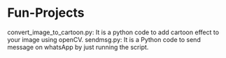 # Fun-Projects
convert_image_to_cartoon.py: It is a python code to add cartoon effect to your image using openCV.
sendmsg.py: It is a Python code to send message on whatsApp by just running the script.
